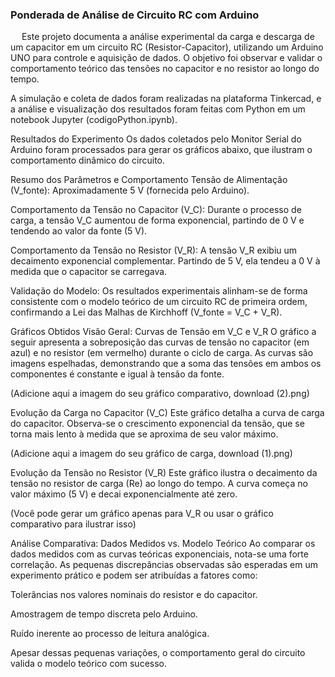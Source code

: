 ###  Ponderada de Análise de Circuito RC com Arduino
&emsp; Este projeto documenta a análise experimental da carga e descarga de um capacitor em um circuito RC (Resistor-Capacitor), utilizando um Arduino UNO para controle e aquisição de dados. O objetivo foi observar e validar o comportamento teórico das tensões no capacitor e no resistor ao longo do tempo.

A simulação e coleta de dados foram realizadas na plataforma Tinkercad, e a análise e visualização dos resultados foram feitas com Python em um notebook Jupyter (codigoPython.ipynb).

Resultados do Experimento
Os dados coletados pelo Monitor Serial do Arduino foram processados para gerar os gráficos abaixo, que ilustram o comportamento dinâmico do circuito.

Resumo dos Parâmetros e Comportamento
Tensão de Alimentação (V_fonte): Aproximadamente 5 V (fornecida pelo Arduino).

Comportamento da Tensão no Capacitor (V_C): Durante o processo de carga, a tensão V_C aumentou de forma exponencial, partindo de 0 V e tendendo ao valor da fonte (5 V).

Comportamento da Tensão no Resistor (V_R): A tensão V_R exibiu um decaimento exponencial complementar. Partindo de 5 V, ela tendeu a 0 V à medida que o capacitor se carregava.

Validação do Modelo: Os resultados experimentais alinham-se de forma consistente com o modelo teórico de um circuito RC de primeira ordem, confirmando a Lei das Malhas de Kirchhoff (V_fonte = V_C + V_R).

Gráficos Obtidos
Visão Geral: Curvas de Tensão em V_C e V_R
O gráfico a seguir apresenta a sobreposição das curvas de tensão no capacitor (em azul) e no resistor (em vermelho) durante o ciclo de carga. As curvas são imagens espelhadas, demonstrando que a soma das tensões em ambos os componentes é constante e igual à tensão da fonte.

(Adicione aqui a imagem do seu gráfico comparativo, download (2).png)

Evolução da Carga no Capacitor (V_C)
Este gráfico detalha a curva de carga do capacitor. Observa-se o crescimento exponencial da tensão, que se torna mais lento à medida que se aproxima de seu valor máximo.

(Adicione aqui a imagem do seu gráfico de carga, download (1).png)

Evolução da Tensão no Resistor (V_R)
Este gráfico ilustra o decaimento da tensão no resistor de carga (Re) ao longo do tempo. A curva começa no valor máximo (5 V) e decai exponencialmente até zero.

(Você pode gerar um gráfico apenas para V_R ou usar o gráfico comparativo para ilustrar isso)

Análise Comparativa: Dados Medidos vs. Modelo Teórico
Ao comparar os dados medidos com as curvas teóricas exponenciais, nota-se uma forte correlação. As pequenas discrepâncias observadas são esperadas em um experimento prático e podem ser atribuídas a fatores como:

Tolerâncias nos valores nominais do resistor e do capacitor.

Amostragem de tempo discreta pelo Arduino.

Ruído inerente ao processo de leitura analógica.

Apesar dessas pequenas variações, o comportamento geral do circuito valida o modelo teórico com sucesso.
